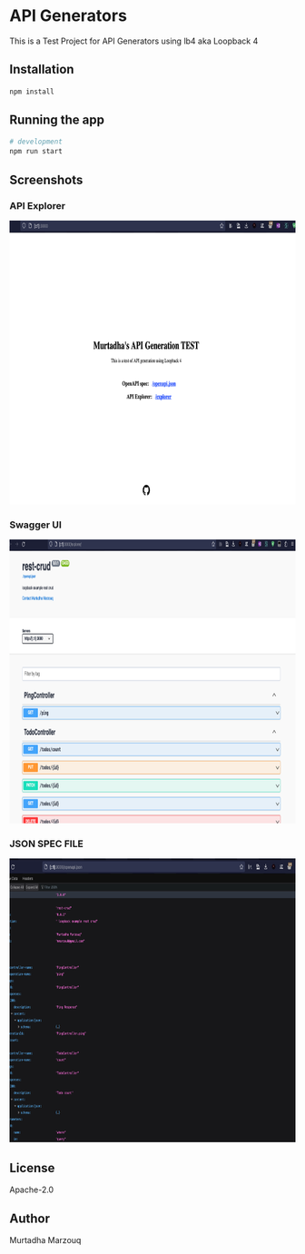 # API Generators

This is a Test Project for API Generators using lb4 aka Loopback 4

## Installation

```bash
npm install
```

## Running the app

```bash
# development
npm run start
```

## Screenshots

### API Explorer
<img src="1.png" width="1000" height="500">

### Swagger UI

<img src="2.png" width="1000" height="500">

### JSON SPEC FILE
<img src="3.png" width="1000" height="500">

## License
Apache-2.0

## Author
Murtadha Marzouq
